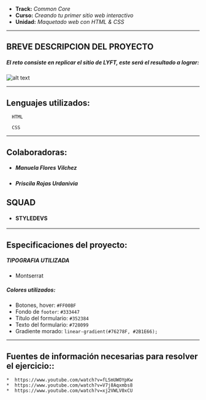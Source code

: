 
* **Track:** _Common Core_
* **Curso:** _Creando tu primer sitio web interactivo_
* **Unidad:** _Maquetado web con HTML & CSS_

***
## BREVE DESCRIPCION DEL PROYECTO
##### El reto consiste en replicar el sitio de LYFT, este será el resultado a lograr:
![alt text](docs/fullpage.png)

***
## Lenguajes utilizados:

~~~
  HTML
~~~
~~~
  CSS
~~~
***
## Colaboradoras:
* ##### Manuela Flores Vilchez
* ##### Priscila Rojas Urdanivia
## SQUAD
* #### STYLEDEVS

***
## Especificaciones del proyecto:
##### TIPOGRAFIA UTILIZADA
* Montserrat
##### Colores utilizados:

  * Botones, hover: `#FF00BF`
  * Fondo de `footer`: `#333447`
  * Título del formulario: `#352384`
  * Texto del formulario: `#728099`
  * Gradiente morado: `linear-gradient(#76278F, #2B1E66);`
***

## Fuentes de información necesarias para resolver el ejercicio::
    *  https://www.youtube.com/watch?v=fLSmUWOYpKw
    *  https://www.youtube.com/watch?v=V7j8Aqxmbs8
    *  https://www.youtube.com/watch?v=xj2VWLV0xCU
